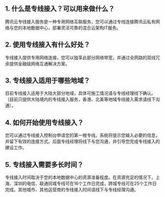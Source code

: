 ## 1. 什么是专线接入？可以用来做什么？
腾讯云专线接入服务是一种专用网络互联服务，您可以通过专线连接腾讯云私有网络与您的本地数据中心，部署灵活可靠的混合云架构IT服务。
## 2. 使用专线接入有什么好处？
专线接入提供专用网络连接，您可以独享此部分网络带宽，并通过全网路的双线冗余提供金融级网络互通解决方案。
## 3. 专线接入适用于哪些地域？
目前专线接入适用于大陆大部分地域，具体可施工情况请与专线经理线下确认。（目前只提供大陆境内的专线接入服务，香港、北美等地域专线接入需求请线下沟通）。
## 4. 如何开始使用专线接入？
您可以通过专线接入控制台申请您的第一根专线。系统将提示您输入必要的信息，并留下有效的连接方式。后面专线经理将线下与您沟通，并引导您完成专线接入的建设工作。
## 5. 专线接入需要多长时间？
专线接入时间取决于您的本地数据中心的资源准备程度。在资源充足的情况下，上海、深圳的电信、联通同城专线可在16个工作日完成，跨城专线可在25个工作日完成。其他城市、其他运营商的专线接入时间请线下与专线经理沟通。